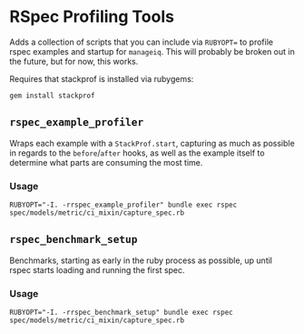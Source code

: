 RSpec Profiling Tools
=====================

Adds a collection of scripts that you can include via `RUBYOPT=` to profile
rspec examples and startup for `manageiq`.  This will probably be broken out in
the future, but for now, this works.

Requires that stackprof is installed via rubygems:

```console
gem install stackprof
```


`rspec_example_profiler`
------------------------

Wraps each example with a `StackProf.start`, capturing as much as possible in
regards to the `before`/`after` hooks, as well as the example itself to
determine what parts are consuming the most time.

### Usage

```console
RUBYOPT="-I. -rrspec_example_profiler" bundle exec rspec spec/models/metric/ci_mixin/capture_spec.rb
```


`rspec_benchmark_setup`
-----------------------

Benchmarks, starting as early in the ruby process as possible, up until rspec
starts loading and running the first spec.

### Usage

```console
RUBYOPT="-I. -rrspec_benchmark_setup" bundle exec rspec spec/models/metric/ci_mixin/capture_spec.rb
```
